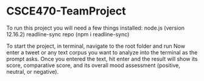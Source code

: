 # CSCE470-TeamProject
To run this project you will need a few things installed:
    node.js (version 12.16.2)
    readline-sync repo (npm i readline-sync)

To start the project, in terminal, navigate to the root folder and run <node GetSentiment.js>
Now enter a tweet or any text corpus you want to analyze into the terminal as the prompt asks.
Once you entered the text, hit enter and the result will show its score, comparative score, and its overall mood assessment (positive, neutral, or negative).

